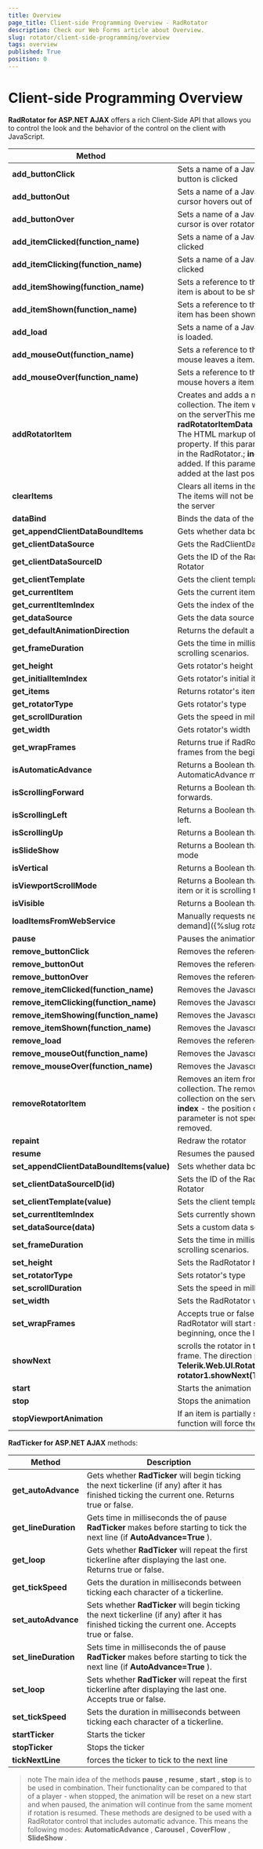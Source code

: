 ```yaml
---
title: Overview
page_title: Client-side Programming Overview - RadRotator
description: Check our Web Forms article about Overview.
slug: rotator/client-side-programming/overview
tags: overview
published: True
position: 0
---
```


# Client-side Programming Overview

**RadRotator for ASP.NET AJAX** offers a rich Client-Side API that allows you to control the look and the behavior of the control on the client with JavaScript.

| Method | Description |
| ------ | ------ |
| **add_buttonClick** |Sets a name of a JavaScript function to be called when rotator's button is clicked|
| **add_buttonOut** |Sets a name of a JavaScript function to be called when mouse's cursor hovers out of rotator's button|
| **add_buttonOver** |Sets a name of a JavaScript function to be called when mouse's cursor is over rotator's button|
| **add_itemClicked(function_name)** |Sets a name of a JavaScript function to be called after a item is clicked|
| **add_itemClicking(function_name)** |Sets a name of a JavaScript function to be called when an item is clicked|
| **add_itemShowing(function_name)** |Sets a reference to the JavaScript function to be called when an item is about to be shown.|
| **add_itemShown(function_name)** |Sets a reference to the JavaScript function to be called after an item has been shown.|
| **add_load** |Sets a name of a JavaScript function to be called when the rotator is loaded.|
| **add_mouseOut(function_name)** |Sets a reference to the JavaScript function to be called after the mouse leaves a item.|
| **add_mouseOver(function_name)** |Sets a reference to the JavaScript function to be called when the mouse hovers a item.|
| **addRotatorItem** |Creates and adds a new item to the RadRotator's client-side item collection. The item will not exist in the rotator's items collection on the serverThis method accepts two parameters: **radRotatorItemData** - an object that has a property named *Html* . The HTML markup of the new item should be specified in this property. If this parameter is not set, an empty item will be added in the RadRotator.; **index** - the position, in which the item will be added. If this parameter is not specified, the new item will be added at the last position.|
| **clearItems** |Clears all items in the RadRotator's client-side items collection. The items will not be removed in the rotator's items collection on the server|
| **dataBind** |Binds the data of the **RadRotator** |
| **get_appendClientDataBoundItems** |Gets whether data bound items will be appended to the Rotator|
| **get_clientDataSource** |Gets the RadClientDataSource that is associated with the Rotator|
| **get_clientDataSourceID** |Gets the ID of the RadClientDataSource that is associated with the Rotator|
| **get_clientTemplate** |Gets the client template of the Rotator|
| **get_currentItem** |Gets the current item.|
| **get_currentItemIndex** |Gets the index of the currently shown item.|
| **get_dataSource** |Gets the data source of the Rotator|
| **get_defaultAnimationDirection** |Returns the default animation direction.|
| **get_frameDuration** |Gets the time in milliseconds each frame will display in automatic scrolling scenarios.|
| **get_height** |Gets rotator's height|
| **get_initialItemIndex** |Gets rotator's initial item's index|
| **get_items** |Returns rotator's item collection.|
| **get_rotatorType** |Gets rotator's type|
| **get_scrollDuration** |Gets the speed in milliseconds for scrolling rotator items.|
| **get_width** |Gets rotator's width|
| **get_wrapFrames** |Returns true if RadRotator is set to start scrolling the rotator frames from the beginning, once the rotator shows the last frame.|
| **isAutomaticAdvance** |Returns a Boolean that indicates if the rotator is set in AutomaticAdvance mode.|
| **isScrollingForward** |Returns a Boolean that indicates if the rotator is scrolling forwards.|
| **isScrollingLeft** |Returns a Boolean that indicates if the rotator is scrolling to the left.|
| **isScrollingUp** |Returns a Boolean that indicates if the rotator is scrolling upward.|
| **isSlideShow** |Returns a Boolean that indicates if the rotator is set in SlideShow mode|
| **isVertical** |Returns a Boolean that indicates if the rotator is verticalr|
| **isViewportScrollMode** |Returns a Boolean that indicates if the rotator is scrolling item by item or it is scrolling the whole viewport|
| **isVisible** |Returns a Boolean that indicates if the rotator is visible.|
| **loadItemsFromWebService** |Manually requests new data for a RadRotator that uses [load-on-demand]({%slug rotator/functionality/load-on-demand%}).|
| **pause** |Pauses the animation|
| **remove_buttonClick** |Removes the reference|
| **remove_buttonOut** |Removes the reference|
| **remove_buttonOver** |Removes the reference|
| **remove_itemClicked(function_name)** |Removes the Javascript function identified by function_reference.|
| **remove_itemClicking(function_name)** |Removes the Javascript function identified by function_reference.|
| **remove_itemShowing(function_name)** |Removes the Javascript function identified by function_reference.|
| **remove_itemShown(function_name)** |Removes the Javascript function identified by function_reference.|
| **remove_load** |Removes the reference.|
| **remove_mouseOut(function_name)** |Removes the Javascript function identified by function_reference.|
| **remove_mouseOver(function_name)** |Removes the Javascript function identified by function_reference.|
| **removeRotatorItem** |Removes an item from the RadRotator's client-side items collection. The removed item will exist in the rotator's items collection on the serverThis method accepts one parameter: **index** - the position of the item that will be removed. If this parameter is not specified, the last item from the collection will be removed.|
| **repaint** |Redraw the rotator|
| **resume** |Resumes the paused animation|
| **set_appendClientDataBoundItems(value)** |Sets whether data bound items will be appended to the Rotator|
| **set_clientDataSourceID(id)** |Sets the ID of the RadClientDataSource that is associated with the Rotator|
| **set_clientTemplate(value)** |Sets the client template of the Rotator|
| **set_currentItemIndex** |Sets currently shown item by its index|
| **set_dataSource(data)** |Sets a custom data source for the RadRotator|
| **set_frameDuration** |Sets the time in milliseconds each frame will display in automatic scrolling scenarios.|
| **set_height** |Sets the RadRotator height in pixels.|
| **set_rotatorType** |Sets rotator's type|
| **set_scrollDuration** |Sets the speed in milliseconds for scrolling rotator items.|
| **set_width** |Sets the RadRotator width in pixels.|
| **set_wrapFrames** |Accepts true or false as an argument. When set to true, RadRotator will start scrolling the rotator frames from the beginning, once the last frame is shown.|
| **showNext** |scrolls the rotator in the specified direction and shows the next frame. The direction parameter must be of type **Telerik.Web.UI.RotatorScrollDirection** , e.g. **rotator1.showNext(Telerik.Web.UI.RotatorScrollDirection.Right);** |
| **start** |Starts the animation|
| **stop** |Stops the animation|
| **stopViewportAnimation** |If an item is partially shown and the rotator is paused, calling this function will force the rotator to fully display the item.|

**RadTicker for ASP.NET AJAX** methods:

| Method | Description |
| ------ | ------ |
| **get_autoAdvance** |Gets whether **RadTicker** will begin ticking the next tickerline (if any) after it has finished ticking the current one. Returns true or false.|
| **get_lineDuration** |Gets time in milliseconds the of pause **RadTicker** makes before starting to tick the next line (if **AutoAdvance=True** ).|
| **get_loop** |Gets whether **RadTicker** will repeat the first tickerline after displaying the last one. Returns true or false.|
| **get_tickSpeed** |Gets the duration in milliseconds between ticking each character of a tickerline.|
| **set_autoAdvance** |Sets whether **RadTicker** will begin ticking the next tickerline (if any) after it has finished ticking the current one. Accepts true or false.|
| **set_lineDuration** |Sets time in milliseconds the of pause **RadTicker** makes before starting to tick the next line (if **AutoAdvance=True** ).|
| **set_loop** |Sets whether **RadTicker** will repeat the first tickerline after displaying the last one. Accepts true or false.|
| **set_tickSpeed** |Sets the duration in milliseconds between ticking each character of a tickerline.|
| **startTicker** |Starts the ticker|
| **stopTicker** |Stops the ticker|
| **tickNextLine** |forces the ticker to tick to the next line|

>note The main idea of the methods **pause** , **resume** , **start** , **stop** is to be used in combination. Their functionality can be compared to that of a player - when stopped, the animation will be reset on a new start and when paused, the animation will continue from the same moment if rotation is resumed.
>These methods are designed to be used with a RadRotator control that includes automatic advance. This means the following modes: **AutomaticAdvance** , **Carousel** , **CoverFlow** , **SlideShow** .
>



